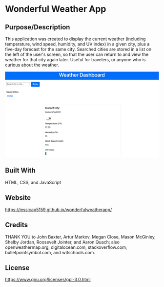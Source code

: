 # Wonderful Weather App

## Purpose/Description

This application was created to display the current weather (including temperature, wind speed, humidity, and UV index) in a given city, plus a five-day forecast for the same city. Searched cities are stored in a list on the left of the user's screen, so that the user can return to and view the weather for that city again later. Useful for travelers, or anyone who is curious about the weather. 

![screen shot of Wonderful Weather App](./images/screenshot.png)


## Built With

HTML, CSS, and JavaScript

## Website

https://jessicap5159.github.io/wonderfulweatherapp/

## Credits
THANK YOU to John Baxter, Artur Markov, Megan Close, Mason McGinley, Shelby Jordan, Roosevelt Jointer, and Aaron Quach; also openweathermap.org, digitalocean.com, stackoverflow.com, bulletpointsymbol.com, and w3schools.com.


## License

https://www.gnu.org/licenses/gpl-3.0.html